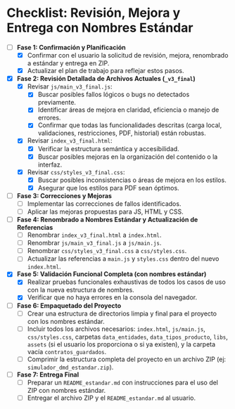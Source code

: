 # Checklist: Revisión, Mejora y Entrega con Nombres Estándar

- [ ] **Fase 1: Confirmación y Planificación**
    - [x] Confirmar con el usuario la solicitud de revisión, mejora, renombrado a estándar y entrega en ZIP.
    - [x] Actualizar el plan de trabajo para reflejar estos pasos.
- [x] **Fase 2: Revisión Detallada de Archivos Actuales (`_v3_final`)**
    - [x] Revisar `js/main_v3_final.js`:
        - [x] Buscar posibles fallos lógicos o bugs no detectados previamente.
        - [x] Identificar áreas de mejora en claridad, eficiencia o manejo de errores.
        - [x] Confirmar que todas las funcionalidades descritas (carga local, validaciones, restricciones, PDF, historial) están robustas.
    - [x] Revisar `index_v3_final.html`:
        - [x] Verificar la estructura semántica y accesibilidad.
        - [x] Buscar posibles mejoras en la organización del contenido o la interfaz.
    - [x] Revisar `css/styles_v3_final.css`:
        - [x] Buscar posibles inconsistencias o áreas de mejora en los estilos.
        - [x] Asegurar que los estilos para PDF sean óptimos.

- [ ] **Fase 3: Correcciones y Mejoras**
    - [ ] Implementar las correcciones de fallos identificados.
    - [ ] Aplicar las mejoras propuestas para JS, HTML y CSS.
- [ ] **Fase 4: Renombrado a Nombres Estándar y Actualización de Referencias**
    - [ ] Renombrar `index_v3_final.html` a `index.html`.
    - [ ] Renombrar `js/main_v3_final.js` a `js/main.js`.
    - [ ] Renombrar `css/styles_v3_final.css` a `css/styles.css`.
    - [ ] Actualizar las referencias a `main.js` y `styles.css` dentro del nuevo `index.html`.

- [x] **Fase 5: Validación Funcional Completa (con nombres estándar)**
    - [x] Realizar pruebas funcionales exhaustivas de todos los casos de uso con la nueva estructura de nombres.
    - [x] Verificar que no haya errores en la consola del navegador.

- [ ] **Fase 6: Empaquetado del Proyecto**
    - [ ] Crear una estructura de directorios limpia y final para el proyecto con los nombres estándar.
    - [ ] Incluir todos los archivos necesarios: `index.html`, `js/main.js`, `css/styles.css`, carpetas `data_entidades`, `data_tipos_producto`, `libs`, `assets` (si el usuario los proporciona o si ya existen), y la carpeta vacía `contratos_guardados`.
    - [ ] Comprimir la estructura completa del proyecto en un archivo ZIP (ej: `simulador_dmd_estandar.zip`).

- [ ] **Fase 7: Entrega Final**
    - [ ] Preparar un `README_estandar.md` con instrucciones para el uso del ZIP con nombres estándar.
    - [ ] Entregar el archivo ZIP y el `README_estandar.md` al usuario.
